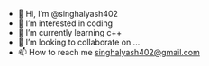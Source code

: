 - 👋 Hi, I’m @singhalyash402
- 👀 I’m interested in coding
- 🌱 I’m currently learning c++
- 💞️ I’m looking to collaborate on ...
- 📫 How to reach me singhalyash402@gmail.com

<!---
yashsinghal721/yashsinghal721 is a ✨ special ✨ repository because its `README.md` (this file) appears on your GitHub profile.
You can click the Preview link to take a look at your changes.
--->
